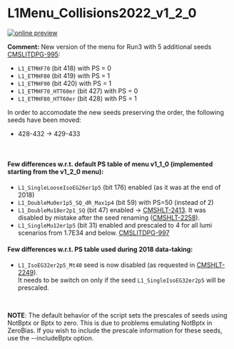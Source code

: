 # L1Menu_Collisions2022_v1_2_0

[![online preview](https://img.shields.io/badge/Online%20preview-click%20here-blue)](https://htmlpreview.github.io/?https://github.com/cms-l1-dpg/L1MenuRun3/blob/master/development/L1Menu_Collisions2022_v1_2_0/L1Menu_Collisions2022_v1_2_0.html)

**Comment:** 
New version of the menu for Run3 with 5 additional seeds [CMSLITDPG-995](https://its.cern.ch/jira/browse/CMSLITDPG-995):
   - `L1_ETMHF70` (bit 418) with PS = 0
   - `L1_ETMHF80` (bit 419) with PS = 1
   - `L1_ETMHF90` (bit 420) with PS = 1
   - `L1_ETMHF70_HTT60er` (bit 427) with PS = 0
   - `L1_ETMHF80_HTT60er` (bit 428) with PS = 1

In order to accomodate the new seeds preserving the order, the following seeds have been moved:
   - 428-432 -> 429-433
<br/>

#### Few differences w.r.t. default PS table of menu v1_1_0 (implemented starting from the v1_2_0 menu):
- `L1_SingleLooseIsoEG26er1p5` (bit 176) enabled (as it was at the end of 2018)
- `L1_DoubleMu0er1p5_SQ_dR_Max1p4` (bit 59) with PS=50 (instead of 2)
- `L1_DoubleMu18er2p1_SQ` (bit 47) enabled -> [CMSHLT-2413](https://its.cern.ch/jira/browse/CMSHLT-2413). It was disabled by mistake after the seed renaming ([CMSHLT-2258](https://its.cern.ch/jira/browse/CMSHLT-2258)).
- `L1_SingleMu12er1p5` (bit 31) enabled and prescaled to 4 for all lumi scenarios from 1.7E34 and below. [CMSLITDPG-997](https://its.cern.ch/jira/browse/CMSLITDPG-997)
   
#### Few differences w.r.t. PS table used during 2018 data-taking:
- `L1_IsoEG32er2p5_Mt40` seed is now disabled (as requested in [CMSHLT-2249](https://its.cern.ch/jira/browse/CMSHLT-2249)). <br/>
  It needs to be switch on only if the seed `L1_SingleIsoEG32er2p5` will be prescaled. 
   
<br/>

**NOTE**: The default behavior of the script sets the prescales of seeds using NotBptx or Bptx to zero. This is due to problems emulating NotBptx in ZeroBias. If you wish to include the prescale information for these seeds, use the --includeBptx option.
